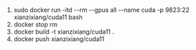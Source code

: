 


1. sudo docker run -itd  --rm --gpus all --name cuda -p 9823:22 xianzixiang/cuda11  bash
2. docker stop rm
3. docker build -t xianzixiang/cuda11 . 
4. docker push xianzixiang/cuda11
